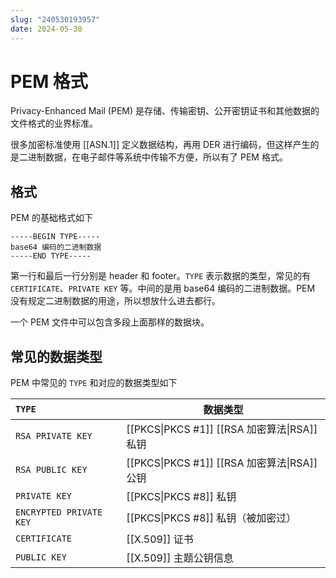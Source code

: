 ```yaml
---
slug: "240530193957"
date: 2024-05-30
---
```


# PEM 格式


Privacy-Enhanced Mail (PEM) 是存储、传输密钥、公开密钥证书和其他数据的文件格式的业界标准。

很多加密标准使用 [[ASN.1]] 定义数据结构，再用 DER 进行编码，但这样产生的是二进制数据，在电子邮件等系统中传输不方便，所以有了 PEM 格式。


## 格式

PEM 的基础格式如下

``` pem
-----BEGIN TYPE-----
base64 编码的二进制数据
-----END TYPE-----
```

第一行和最后一行分别是 header 和 footer。`TYPE` 表示数据的类型，常见的有 `CERTIFICATE`、`PRIVATE KEY` 等。中间的是用 base64 编码的二进制数据。PEM 没有规定二进制数据的用途，所以想放什么进去都行。

一个 PEM 文件中可以包含多段上面那样的数据块。


## 常见的数据类型

PEM 中常见的 `TYPE` 和对应的数据类型如下

| `TYPE`                  | 数据类型                                    |
| :---------------------- | --------------------------------------- |
| `RSA PRIVATE KEY`       | [[PKCS\|PKCS #1]] [[RSA  加密算法\|RSA]] 私钥 |
| `RSA PUBLIC KEY`        | [[PKCS\|PKCS #1]] [[RSA  加密算法\|RSA]] 公钥 |
| `PRIVATE KEY`           | [[PKCS\|PKCS #8]] 私钥                    |
| `ENCRYPTED PRIVATE KEY` | [[PKCS\|PKCS #8]] 私钥（被加密过）              |
| `CERTIFICATE`           | [[X.509]] 证书                            |
| `PUBLIC KEY`            | [[X.509]] 主题公钥信息                        |


